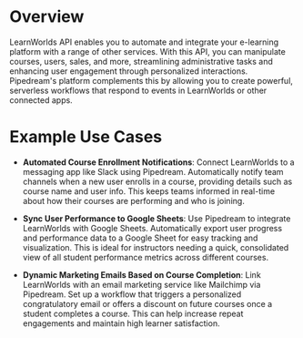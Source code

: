 # Overview

LearnWorlds API enables you to automate and integrate your e-learning platform with a range of other services. With this API, you can manipulate courses, users, sales, and more, streamlining administrative tasks and enhancing user engagement through personalized interactions. Pipedream's platform complements this by allowing you to create powerful, serverless workflows that respond to events in LearnWorlds or other connected apps.

# Example Use Cases

- **Automated Course Enrollment Notifications**: Connect LearnWorlds to a messaging app like Slack using Pipedream. Automatically notify team channels when a new user enrolls in a course, providing details such as course name and user info. This keeps teams informed in real-time about how their courses are performing and who is joining.

- **Sync User Performance to Google Sheets**: Use Pipedream to integrate LearnWorlds with Google Sheets. Automatically export user progress and performance data to a Google Sheet for easy tracking and visualization. This is ideal for instructors needing a quick, consolidated view of all student performance metrics across different courses.

- **Dynamic Marketing Emails Based on Course Completion**: Link LearnWorlds with an email marketing service like Mailchimp via Pipedream. Set up a workflow that triggers a personalized congratulatory email or offers a discount on future courses once a student completes a course. This can help increase repeat engagements and maintain high learner satisfaction.
